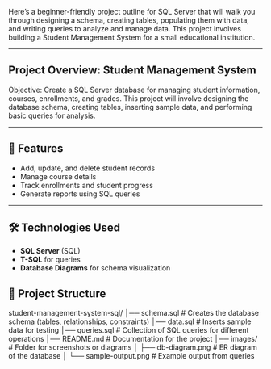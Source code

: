 Here’s a beginner-friendly project outline for SQL Server that will walk you through designing a schema, creating tables, populating them with data, and writing queries to analyze and manage data. This project involves building a Student Management System for a small educational institution.
________________________________________
## Project Overview: Student Management System
Objective: Create a SQL Server database for managing student information, courses, enrollments, and grades. This project will involve designing the database schema, creating tables, inserting sample data, and performing basic queries for analysis.
________________________________________


## 🚀 Features
- Add, update, and delete student records
- Manage course details
- Track enrollments and student progress
- Generate reports using SQL queries

---

## 🛠️ Technologies Used
- **SQL Server** (SQL)
- **T-SQL** for queries
- **Database Diagrams** for schema visualization

## 📂 Project Structure

student-management-system-sql/
│── schema.sql           # Creates the database schema (tables, relationships, constraints)
│── data.sql             # Inserts sample data for testing
│── queries.sql          # Collection of SQL queries for different operations
│── README.md            # Documentation for the project
│── images/              # Folder for screenshots or diagrams
│   ├── db-diagram.png   # ER diagram of the database
│   └── sample-output.png # Example output from queries



